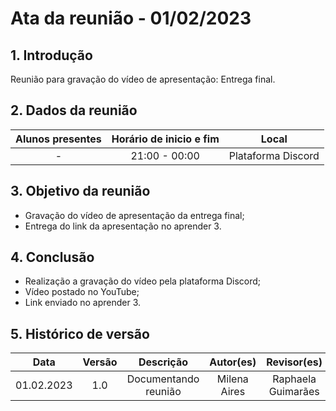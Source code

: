 # Ata da reunião - 01/02/2023

## 1. Introdução
 Reunião para gravação do vídeo de apresentação: Entrega final.
 
## 2. Dados da reunião
|                                    Alunos presentes                                     |   Horário de inicio e fim |      Local       |
| :-------------------------------------------------------------------------------------: | :--------: | :--------------: |
| - | 21:00 - 00:00 | Plataforma Discord |

## 3. Objetivo da reunião
 - Gravação do vídeo de apresentação da entrega final;
 - Entrega do link da apresentação no aprender 3.

## 4. Conclusão
 - Realização a gravação do vídeo pela plataforma Discord;
 - Vídeo postado no YouTube;
 - Link enviado no aprender 3.

## 5. Histórico de versão
|    Data    | Versão | Descrição    | Autor(es)    | Revisor(es)           |
| :--------: | :----: | :----------: | :----------: | :----------------: |
| 01.02.2023 |  1.0   | Documentando reunião | Milena Aires | Raphaela Guimarães |

